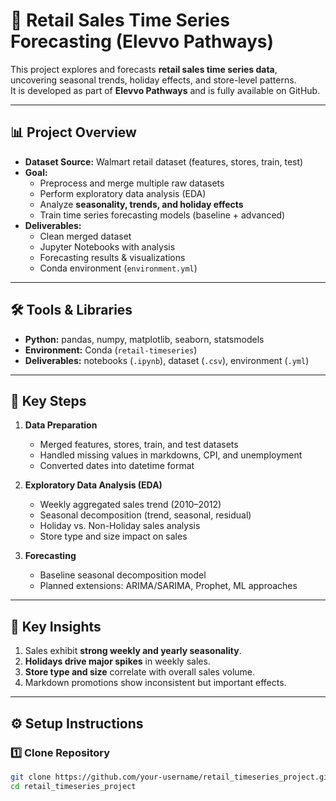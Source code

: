 # 🛒 Retail Sales Time Series Forecasting (Elevvo Pathways)

This project explores and forecasts **retail sales time series data**, uncovering seasonal trends, holiday effects, and store-level patterns.  
It is developed as part of **Elevvo Pathways** and is fully available on GitHub.

---

## 📊 Project Overview
- **Dataset Source:** Walmart retail dataset (features, stores, train, test)  
- **Goal:**  
  - Preprocess and merge multiple raw datasets  
  - Perform exploratory data analysis (EDA)  
  - Analyze **seasonality, trends, and holiday effects**  
  - Train time series forecasting models (baseline + advanced)  
- **Deliverables:**  
  - Clean merged dataset  
  - Jupyter Notebooks with analysis  
  - Forecasting results & visualizations  
  - Conda environment (`environment.yml`)  

---

## 🛠 Tools & Libraries
- **Python:** pandas, numpy, matplotlib, seaborn, statsmodels  
- **Environment:** Conda (`retail-timeseries`)  
- **Deliverables:** notebooks (`.ipynb`), dataset (`.csv`), environment (`.yml`)  

---

## 🔑 Key Steps
1. **Data Preparation**  
   - Merged features, stores, train, and test datasets  
   - Handled missing values in markdowns, CPI, and unemployment  
   - Converted dates into datetime format  

2. **Exploratory Data Analysis (EDA)**  
   - Weekly aggregated sales trend (2010–2012)  
   - Seasonal decomposition (trend, seasonal, residual)  
   - Holiday vs. Non-Holiday sales analysis  
   - Store type and size impact on sales  

3. **Forecasting**  
   - Baseline seasonal decomposition model  
   - Planned extensions: ARIMA/SARIMA, Prophet, ML approaches  

---

## 📌 Key Insights
1. Sales exhibit **strong weekly and yearly seasonality**.  
2. **Holidays drive major spikes** in weekly sales.  
3. **Store type and size** correlate with overall sales volume.  
4. Markdown promotions show inconsistent but important effects.  

---

## ⚙️ Setup Instructions  

### 1️⃣ Clone Repository
```bash
git clone https://github.com/your-username/retail_timeseries_project.git
cd retail_timeseries_project
